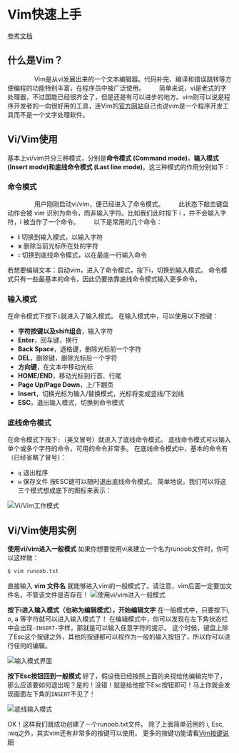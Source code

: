 # Vim快速上手
[参考文档](https://www.runoob.com/linux/linux-vim.html)
## 什么是Vim？
　　
　　Vim是从vi发展出来的一个文本编辑器。代码补完、编译和错误跳转等方便编程的功能特别丰富，在程序员中被广泛使用。
　　简单来说，vi是老式的字处理器，不过国能已经很齐全了，但是还是有可以进步的地方。vim则可以说是程序开发者的一向很好用的工具，连Vim的[官方网站](http://www.vim.org)自己也说vim是一个程序开发工具而不是一个文字处理软件。

## Vi/Vim使用
基本上vi/vim共分三种模式，分别是**命令模式 (Command mode)**，**输入模式 (Insert mode)**和**底线命令模式 (Last line mode)**。这三种模式的作用分别如下：

### 命令模式
　　
　　用户刚刚启动vi/vim，便已经进入了命令模式。
　　此状态下敲击键盘动作会被 vim 识别为命令，而非输入字符。比如我们此时按下 i ，并不会输入字符，i 被当作了一个命令。
　　以下是常用的几个命令：
- **i** 切换到输入模式，以输入字符
- **x** 删除当前光标所在处的字符
- **:** 切换到底线命令模式，以在最底一行输入命令

若想要编辑文本：启动vim，进入了命令模式，按下i，切换到输入模式。
命令模式只有一些最基本的命令，因此仍要依靠底线命令模式输入更多命令。


### 输入模式
在命令模式下按下`i`就进入了输入模式。
在输入模式中，可以使用以下按键：
- **字符按键以及shift组合**，输入字符
- **Enter**，回车键，换行
- **Back Space**，退格键，删除光标前一个字符
- **DEL**，删除键，删除光标后一个字符
- **方向键**，在文本中移动光标
- **HOME/END**，移动光标到行首、行尾
- **Page Up/Page Down**，上/下翻页
- **Insert**，切换光标为输入/替换模式，光标将变成竖线/下划线
- **ESC**，退出输入模式，切换到命令模式

### 底线命令模式
在命令模式下按下`:`（英文冒号）就进入了底线命令模式。
底线命令模式可以输入单个或多个字符的命令，可用的命令非常多。
在底线命令模式中，基本的命令有（已经省略了冒号）：
- `q` 退出程序
- `w` 保存文件
按ESC键可以随时退出底线命令模式。
简单地说，我们可以将这三个模式想成底下的图标来表示：

![Vi/Vim工作模式](https://vnotebook-1258832516.cos.ap-shanghai.myqcloud.com/1602718602_20201014214548400_31601.png)

## Vi/Vim使用实例
**使用vi/vim进入一般模式**
如果你想要使用vi来建立一个名为runoob文件时，你可以这样做：
``` bash
$ vim runoob.txt
```
直接输入 **vim 文件名** 就能够进入vim的一般模式了。请注意，vim后面一定要加文件名，不管该文件是否存在！
![使用vi/vim进入一般模式](https://vnotebook-1258832516.cos.ap-shanghai.myqcloud.com/1602738265_20201015075903202_19725.png)

**按下i进入输入模式（也称为编辑模式），开始编辑文字**
在一般模式中，只要按下i, o, a 等字符就可以进入输入模式了！
在编辑模式中，你可以发现在左下角状态栏中会出现`-INSERT-`字样，那就是可以输入任意字符的提示。
这个时候，键盘上除了Esc这个按键之外，其他的按键都可以视作为一般的输入按钮了，所以你可以进行任何的编辑。

![输入模式界面](https://vnotebook-1258832516.cos.ap-shanghai.myqcloud.com/1602738266_20201015080152946_17708.png)

**按下Esc按钮回到一般模式**
好了，假设我已经按照上面的央视给他编辑完毕了，那么应该要如何退出呢？是的！没错！就是给他按下Esc按钮即可！马上你就会发现画面左下角的`INSERT`不见了！

![底线输入模式](https://vnotebook-1258832516.cos.ap-shanghai.myqcloud.com/1602738266_20201015081823980_2892.png)

OK！这样我们就成功创建了一个runoob.txt文件。
除了上面简单范例的 i, Esc, :wq之外，其实vim还有非常多的按键可以使用。
更多的按键功能请看[Vim按键说明](Vim按键说明.md)
